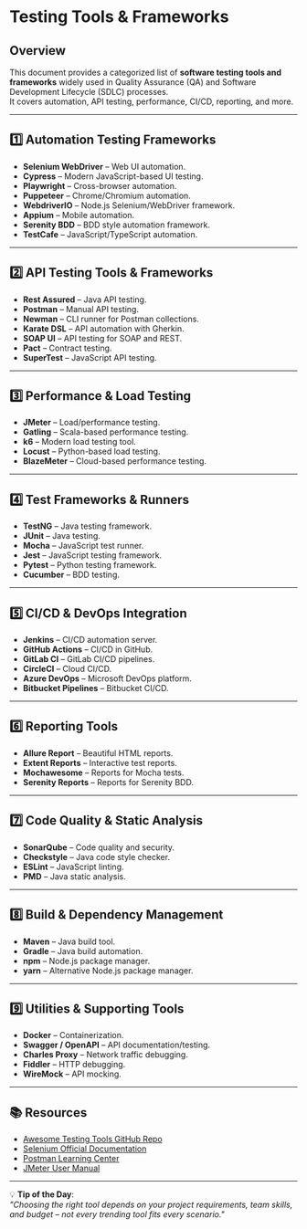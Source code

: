 # Testing Tools & Frameworks

## Overview
This document provides a categorized list of **software testing tools and frameworks** widely used in Quality Assurance (QA) and Software Development Lifecycle (SDLC) processes.  
It covers automation, API testing, performance, CI/CD, reporting, and more.

---

## 1️⃣ Automation Testing Frameworks
- **Selenium WebDriver** – Web UI automation.
- **Cypress** – Modern JavaScript-based UI testing.
- **Playwright** – Cross-browser automation.
- **Puppeteer** – Chrome/Chromium automation.
- **WebdriverIO** – Node.js Selenium/WebDriver framework.
- **Appium** – Mobile automation.
- **Serenity BDD** – BDD style automation framework.
- **TestCafe** – JavaScript/TypeScript automation.

---

## 2️⃣ API Testing Tools & Frameworks
- **Rest Assured** – Java API testing.
- **Postman** – Manual API testing.
- **Newman** – CLI runner for Postman collections.
- **Karate DSL** – API automation with Gherkin.
- **SOAP UI** – API testing for SOAP and REST.
- **Pact** – Contract testing.
- **SuperTest** – JavaScript API testing.

---

## 3️⃣ Performance & Load Testing
- **JMeter** – Load/performance testing.
- **Gatling** – Scala-based performance testing.
- **k6** – Modern load testing tool.
- **Locust** – Python-based load testing.
- **BlazeMeter** – Cloud-based performance testing.

---

## 4️⃣ Test Frameworks & Runners
- **TestNG** – Java testing framework.
- **JUnit** – Java testing.
- **Mocha** – JavaScript test runner.
- **Jest** – JavaScript testing framework.
- **Pytest** – Python testing framework.
- **Cucumber** – BDD testing.

---

## 5️⃣ CI/CD & DevOps Integration
- **Jenkins** – CI/CD automation server.
- **GitHub Actions** – CI/CD in GitHub.
- **GitLab CI** – GitLab CI/CD pipelines.
- **CircleCI** – Cloud CI/CD.
- **Azure DevOps** – Microsoft DevOps platform.
- **Bitbucket Pipelines** – Bitbucket CI/CD.

---

## 6️⃣ Reporting Tools
- **Allure Report** – Beautiful HTML reports.
- **Extent Reports** – Interactive test reports.
- **Mochawesome** – Reports for Mocha tests.
- **Serenity Reports** – Reports for Serenity BDD.

---

## 7️⃣ Code Quality & Static Analysis
- **SonarQube** – Code quality and security.
- **Checkstyle** – Java code style checker.
- **ESLint** – JavaScript linting.
- **PMD** – Java static analysis.

---

## 8️⃣ Build & Dependency Management
- **Maven** – Java build tool.
- **Gradle** – Java build automation.
- **npm** – Node.js package manager.
- **yarn** – Alternative Node.js package manager.

---

## 9️⃣ Utilities & Supporting Tools
- **Docker** – Containerization.
- **Swagger / OpenAPI** – API documentation/testing.
- **Charles Proxy** – Network traffic debugging.
- **Fiddler** – HTTP debugging.
- **WireMock** – API mocking.

---

## 📚 Resources
- [Awesome Testing Tools GitHub Repo](https://github.com/atinfo/awesome-test-automation)
- [Selenium Official Documentation](https://www.selenium.dev/documentation/)
- [Postman Learning Center](https://learning.postman.com/)
- [JMeter User Manual](https://jmeter.apache.org/usermanual/)

---

💡 **Tip of the Day**:  
_"Choosing the right tool depends on your project requirements, team skills, and budget – not every trending tool fits every scenario."_  
